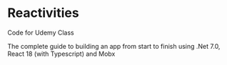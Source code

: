 # Reactivities
Code for Udemy Class

The complete guide to building an app from start to finish using .Net 7.0, React 18 (with Typescript) and Mobx